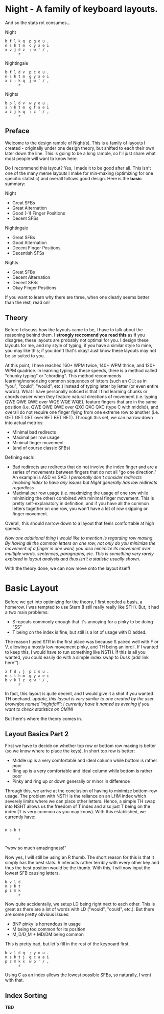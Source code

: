# Night - A family of keyboard layouts.
And so the stats rot consumes...

Night
```
b f l k q  p g o u .
n s h t m  c y a e i
x v j d z  ; w ' / ,
      r    
```

Nightingale
```
b f l d v  p c o u .
n s h t m  g y a e i
x z ; k q  j w ' / ,
      r      
```
Nights
```
b p l d v  w y o u .
s n h t m  g f a e i
x z j k q  ; c ' / ,
      r      
```

## Preface
Welcome to the design ramble of Night(s). This is a family of layouts I created - originally under one design theory, but shifted to each their own later down the line.
This is going to be a long ramble, so I'll just share what most people will want to know here.

Do I recommend this layout? Yes, I made it to be good after all. This isn't one of the many meme layouts I make for min-maxing (optimizing for one specific statistic) and overall follows good design.
Here is the **basic** summary:

Night
- Great SFBs
- Great Alternation
- Good (-1) Finger Positions
- Decent SFSs

Nightingale
- Great SFBs
- Good Alternation
- Decent Finger Positions
- Decentish SFSs

Nights
- Great SFBs
- Decent Alternation
- Decent SFSs
- Okay Finger Positions

If you want to learn why there are three, when one clearly seems better than the rest, read on!

## Theory
Before I discuss how the layouts came to be, I have to talk about the reasoning behind them. I **strongly reccomend you read this** as if you disagree, these layouts are probably not optimal for you. I design these layouts for me, and my style of typing; if you have a similar style to mine, you may like this; if you don't that's okay! Just know these layouts may not be so suited to you.

At this point, I have reached 160+ WPM twice, 140+ WPM thrice, and 120+ WPM quadrice. In learning typing at these speeds, there is a method called "chunky typing" or "chording". This method recommends learning/memorizing common sequences of letters (such an OU; as in "you", "could", "would", etc.) instead of typing letter by letter (or even entire words). What I have personally noticed is that I find learning chunks or chords easier when they feature natural directions of movement (i.e. typing QWE QWE QWE over WQE WQE WQE), feature fingers that are in the same position (i.e. QWE QWE QWE over QXC QXC QXC (type C with middle)), and overall do not require one finger flying from one extreme row to another (i.e. GET GET GET over BET BET BET). Through this set, we can narrow down into actual metrics:
- Minimal bad redirects
- Maximal per row usage 
- Minimal finger movement
- (and of course classic SFBs)

Defining each:
- Bad redirects are redirects that do not involve the index finger and are a series of movements between fingers that do not all "go one direction." An example is ASD vs SAD.
*I personally don't consider redirects involving index to have any issues but Night generally has low redirects regardless*
- Maximal per row usage (i.e. maximizing the usage of one row while minimizing the other) combined with minimal finger movement. This is pretty self-explanatory in definition, and if you have all the common letters together on one row, you won't have a lot of row skipping or finger movement.

Overall, this should narrow down to a layout that feels comfortable at high speeds.

*Now one additional thing I would like to mention is regarding row maxing. By having all the common letters on one row, not only do you minimize the movement of a finger in one word, you also minimize its movement over multiple words, sentences, paragraphs, etc. This is something very rarely explored in layout analysis and thus isn't a statistic usually shown.*

With the theory done, we can now move onto the layout itself!

# Basic Layout
Before we get into optimizing for the theory, I first needed a basis, a homerow. I was tempted to use Stern (I still really really like STH).
But, it had a two main problems:
- S repeats commonly enough that it's annoying for a pinky to be doing "SS"
- T being on the index is fine, but still is a lot of usage with D added.

The reason I used STR in the first place was because S paired well with F or V, allowing a mostly low movement pinky, and TH being an inroll. If I wanted to keep this, I would have to run something like NSTH. If this is all you wanted, you could easily do with a simple index swap to Dusk (add link here:tm:):
```
x f d ; j  p c o u .
n s t h m  g y a e i
b v k l z  q w ' / ,
      r                 
```
In fact, this layout is quite decent, and I would give it a shot if you wanted TH onehand.
*update, this layout is very similar to one created by the user brownfox named "nightfall"; I currently have it named as evening if you want to check statistics on CMINI*

But here's where the theory comes in. 

## Layout Basics Part 2
First we have to decide on whether top row or bottom row maxing is better (so we know where to place the keys). In short top row is better:
- Middle up is a very comfortable and ideal column while bottom is rather poor
- Ring up is a very comfortable and ideal column while bottom is rather poor
- Pinky and ring up or down generally or minor in difference

Through this, we arrive at the conclusion of having to minimize bottom-row usage. The problem with NSTH is the reliance on an LHM index which severely limits where we can place other letters. Hence, a simple TH swap into NSHT allows us the freedom of T index and also just T being on the index (T is very common as you may know). With this established, we currently have:
```

n s h t

      r    
```
"wow so much amazingness!"

Now yes, I will still be using an R thumb. The short reason for this is that it simply has the best stats. R interacts rather terribly with every other key and thus the best position would be the thumb.
With this, I will now input the lowest SFB causing letters.

```
b v l d
n s h t
p z m k
      r    
```
Now quite accidentally, we setup LD being right next to each other. This is great as there are a lot of words with LD ("would", "could", etc.). But there are some pretty obvious issues: 
- BNP pinky is horrendous in usage
- M being too common for its position
- M_D/D_M + MD/DM being common

This is pretty bad, but let's fill in the rest of the keyboard first.
```
b v l d q  ; y o u .
n s h t j  g c a e i
p z m k x  w p ' / ,
      r    
```
Using C as an index allows the lowest possible SFBs, so naturally, I went with that.

## Index Sorting

**TBD**
